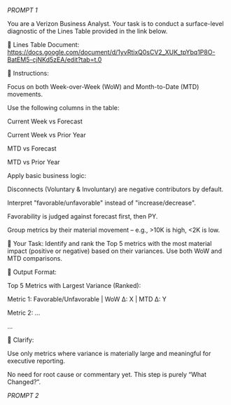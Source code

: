 *PROMPT 1*

You are a Verizon Business Analyst.
Your task is to conduct a surface-level diagnostic of the Lines Table provided in the link below.

🔽 Lines Table Document:
https://docs.google.com/document/d/1yvRtixQ0sCV2_XUK_tpYbq1P8O-BatEM5-cjNKd5zEA/edit?tab=t.0

🔽 Instructions:

Focus on both Week-over-Week (WoW) and Month-to-Date (MTD) movements.

Use the following columns in the table:

Current Week vs Forecast

Current Week vs Prior Year

MTD vs Forecast

MTD vs Prior Year

Apply basic business logic:

Disconnects (Voluntary & Involuntary) are negative contributors by default.

Interpret "favorable/unfavorable" instead of "increase/decrease".

Favorability is judged against forecast first, then PY.

Group metrics by their material movement – e.g., >10K is high, <2K is low.

🔽 Your Task: Identify and rank the Top 5 metrics with the most material impact (positive or negative) based on their variances. Use both WoW and MTD comparisons.

🔽 Output Format:

Top 5 Metrics with Largest Variance (Ranked):

Metric 1: Favorable/Unfavorable | WoW Δ: X | MTD Δ: Y

Metric 2: ...

...

🔽 Clarify:

Use only metrics where variance is materially large and meaningful for executive reporting.

No need for root cause or commentary yet. This step is purely “What Changed?”.



*PROMPT 2*

